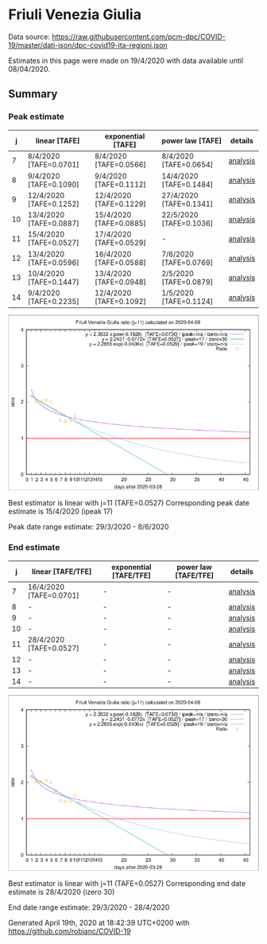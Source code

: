 # Friuli Venezia Giulia


Data source: https://raw.githubusercontent.com/pcm-dpc/COVID-19/master/dati-json/dpc-covid19-ita-regioni.json

Estimates in this page were made on 19/4/2020 with data available until 08/04/2020.


## Summary 

### Peak estimate 
|j|linear [TAFE]|exponential [TAFE]|power law [TAFE]|details|
|---|----|-----------|---------|-------|
|7|8/4/2020 [TAFE=0.0701]|8/4/2020 [TAFE=0.0566]|8/4/2020 [TAFE=0.0654]|[analysis](COVID-19_friuli_venezia_giulia_j7_2020-04-08.md)|
|8|9/4/2020 [TAFE=0.1090]|9/4/2020 [TAFE=0.1112]|14/4/2020 [TAFE=0.1484]|[analysis](COVID-19_friuli_venezia_giulia_j8_2020-04-08.md)|
|9|12/4/2020 [TAFE=0.1252]|12/4/2020 [TAFE=0.1229]|27/4/2020 [TAFE=0.1341]|[analysis](COVID-19_friuli_venezia_giulia_j9_2020-04-08.md)|
|10|13/4/2020 [TAFE=0.0887]|15/4/2020 [TAFE=0.0885]|22/5/2020 [TAFE=0.1036]|[analysis](COVID-19_friuli_venezia_giulia_j10_2020-04-08.md)|
|11|15/4/2020 [TAFE=0.0527]|17/4/2020 [TAFE=0.0529]|-|[analysis](COVID-19_friuli_venezia_giulia_j11_2020-04-08.md)|
|12|13/4/2020 [TAFE=0.0596]|16/4/2020 [TAFE=0.0588]|7/6/2020 [TAFE=0.0769]|[analysis](COVID-19_friuli_venezia_giulia_j12_2020-04-08.md)|
|13|10/4/2020 [TAFE=0.1447]|13/4/2020 [TAFE=0.0948]|2/5/2020 [TAFE=0.0879]|[analysis](COVID-19_friuli_venezia_giulia_j13_2020-04-08.md)|
|14|9/4/2020 [TAFE=0.2235]|12/4/2020 [TAFE=0.1092]|1/5/2020 [TAFE=0.1124]|[analysis](COVID-19_friuli_venezia_giulia_j14_2020-04-08.md)|

![best peak estimate](COVID-19_friuli_venezia_giulia_j11_2020-04-08.png)

Best estimator is linear with j=11 (TAFE=0.0527)
Corresponding peak date estimate is 15/4/2020 (ipeak 17)


Peak date range estimate: 29/3/2020 - 8/6/2020

### End estimate 
|j|linear [TAFE/TFE]|exponential [TAFE/TFE]|power law [TAFE/TFE]|details|
|---|----|-----------|---------|-------|
|7|16/4/2020 [TAFE=0.0701]|-|-|[analysis](COVID-19_friuli_venezia_giulia_j7_2020-04-08.md)|
|8|-|-|-|[analysis](COVID-19_friuli_venezia_giulia_j8_2020-04-08.md)|
|9|-|-|-|[analysis](COVID-19_friuli_venezia_giulia_j9_2020-04-08.md)|
|10|-|-|-|[analysis](COVID-19_friuli_venezia_giulia_j10_2020-04-08.md)|
|11|28/4/2020 [TAFE=0.0527]|-|-|[analysis](COVID-19_friuli_venezia_giulia_j11_2020-04-08.md)|
|12|-|-|-|[analysis](COVID-19_friuli_venezia_giulia_j12_2020-04-08.md)|
|13|-|-|-|[analysis](COVID-19_friuli_venezia_giulia_j13_2020-04-08.md)|
|14|-|-|-|[analysis](COVID-19_friuli_venezia_giulia_j14_2020-04-08.md)|

![best zero estimate](COVID-19_friuli_venezia_giulia_j11_2020-04-08.png)

Best estimator is linear with j=11 (TAFE=0.0527)
Corresponding end date estimate is 28/4/2020 (izero 30)


End date range estimate: 29/3/2020 - 28/4/2020

Generated April 19th, 2020 at 18:42:39 UTC+0200 with https://github.com/robianc/COVID-19
